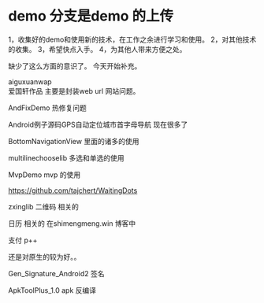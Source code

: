 # demo 分支是demo 的上传


1，收集好的demo和使用新的技术，在工作之余进行学习和使用。
2，对其他技术的收集。
3，希望快点入手。
4，为其他人带来方便之处。

缺少了这么方面的意识了。
今天开始补充。

aiguxuanwap  
爱国轩作品 
主要是封装web url 网站问题。

AndFixDemo  热修复问题

Android例子源码GPS自动定位城市首字母导航  现在很多了

BottomNavigationView 里面的诸多的使用

multilinechooselib 多选和单选的使用


MvpDemo mvp 的使用

https://github.com/tajchert/WaitingDots

zxinglib 二维码 相关的

日历 相关的
在shimengmeng.win 博客中

支付 p++

还是对原生的较为好。。

Gen_Signature_Android2 签名

ApkToolPlus_1.0  apk  反编译

